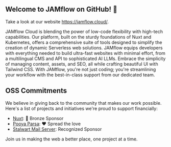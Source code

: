 ## Welcome to JAMflow on GitHub! 👋
Take a look at our website https://jamflow.cloud/.

JAMflow Cloud is blending the power of low-code flexibility with high-tech capabilities. Our platform, built on the sturdy foundations of Nuxt and Kubernetes, offers a comprehensive suite of tools designed to simplify the creation of dynamic Serverless web solutions. JAMflow equips developers with everything needed to build ultra-fast websites with minimal effort, from a multilingual CMS and API to sophisticated AI LLMs. Embrace the simplicity of managing content, assets, and SEO, all while crafting beautiful UI with Tailwind CSS. With JAMflow, you're not just coding; you're streamlining your workflow with the best-in-class support from our dedicated team.

## OSS Commitments 

We believe in giving back to the community that makes our work possible. Here's a list of projects and initiatives we're proud to support financially:
 - [Nuxt](https://github.com/nuxt): 🥉 Bronze Sponsor
 - [Pooya Parsa](https://github.com/pi0): ❤️ Spread the love
 - [Stalwart Mail Server](https://github.com/stalwartlabs): Recognized Sponsor

Join us in making the web a better place, one project at a time.

